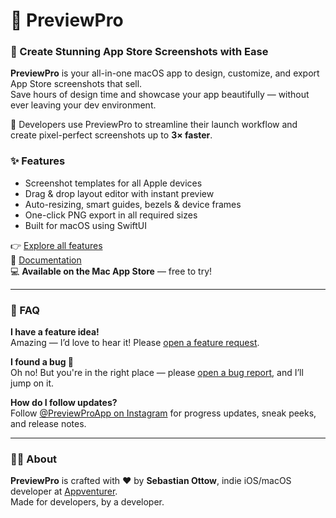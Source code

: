 # 📱 PreviewPro

### 🎨 Create Stunning App Store Screenshots with Ease  
**PreviewPro** is your all-in-one macOS app to design, customize, and export App Store screenshots that sell.  
Save hours of design time and showcase your app beautifully — without ever leaving your dev environment.

🚀 Developers use PreviewPro to streamline their launch workflow and create pixel-perfect screenshots up to **3× faster**.

### ✨ Features
- Screenshot templates for all Apple devices  
- Drag & drop layout editor with instant preview  
- Auto-resizing, smart guides, bezels & device frames  
- One-click PNG export in all required sizes  
- Built for macOS using SwiftUI

👉 [Explore all features](#)  
📄 [Documentation](#)  
💻 **Available on the Mac App Store** — free to try!

---

### 💬 FAQ

**I have a feature idea!**  
Amazing — I’d love to hear it! Please [open a feature request](https://github.com/Appventurer/PreviewPro-Feedback/blob/main/.github/ISSUE_TEMPLATE/feature_request.md).

**I found a bug 🐛**  
Oh no! But you're in the right place — please [open a bug report](https://github.com/Appventurer/PreviewPro-Feedback/blob/main/.github/ISSUE_TEMPLATE/bug_report.md), and I’ll jump on it.

**How do I follow updates?**  
Follow [@PreviewProApp on Instagram](https://www.instagram.com/appventurer_app) for progress updates, sneak peeks, and release notes.

---

### 👨‍💻 About  
**PreviewPro** is crafted with ❤️ by **Sebastian Ottow**, indie iOS/macOS developer at [Appventurer](https://www.appventurer.de).  
Made for developers, by a developer.
